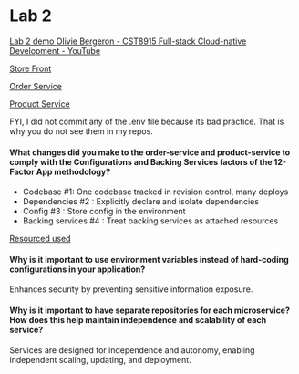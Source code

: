 # Lab 2

[Lab 2 demo Olivie Bergeron - CST8915 Full-stack Cloud-native Development - YouTube](https://youtu.be/J5BJiYg7N3c)

[Store Front](https://github.com/OlivBerg/store-front)

[Order Service](https://github.com/OlivBerg/order-service)

[Product Service](https://github.com/OlivBerg/product-service)

FYI, I did not commit any of the .env file because its bad practice. That is why you do not see them in my repos.

#### What changes did you make to the order-service and product-service to comply with the Configurations and Backing Services factors of the 12-Factor App methodology?

- Codebase #1: One codebase tracked in revision control, many deploys
- Dependencies #2 : Explicitly declare and isolate dependencies
- Config #3 : Store config in the environment
- Backing services #4 : Treat backing services as attached resources

[Resourced used](https://12factor.net/)

#### Why is it important to use environment variables instead of hard-coding configurations in your application?

Enhances security by preventing sensitive information exposure.

#### Why is it important to have separate repositories for each microservice? How does this help maintain independence and scalability of each service?

Services are designed for independence and autonomy, enabling independent scaling, updating, and deployment.
